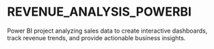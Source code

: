 # REVENUE_ANALYSIS_POWERBI
Power BI project analyzing sales data to create interactive dashboards, track revenue trends, and provide actionable business insights.
